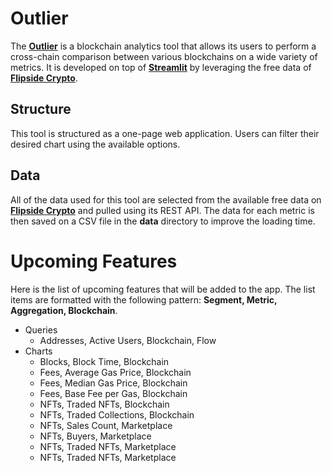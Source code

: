 # Outlier

The **[Outlier](https://outlier.streamlit.app)** is a blockchain analytics tool that allows its users to perform a cross-chain comparison between various blockchains on a wide variety of metrics. It is developed on top of **[Streamlit](https://streamlit.io)** by leveraging the free data of **[Flipside Crypto](https://flipsidecrypto.xyz)**.

## Structure

This tool is structured as a one-page web application. Users can filter their desired chart using the available options.

## Data

All of the data used for this tool are selected from the available free data on **[Flipside Crypto](https://flipsidecrypto.xyz)** and pulled using its REST API. The data for each metric is then saved on a CSV file in the **data** directory to improve the loading time.

# Upcoming Features
Here is the list of upcoming features that will be added to the app. The list items are formatted with the following pattern: **Segment, Metric, Aggregation, Blockchain**.
- Queries
  - Addresses, Active Users, Blockchain, Flow
- Charts
  - Blocks, Block Time, Blockchain
  - Fees, Average Gas Price, Blockchain
  - Fees, Median Gas Price, Blockchain
  - Fees, Base Fee per Gas, Blockchain
  - NFTs, Traded NFTs, Blockchain
  - NFTs, Traded Collections, Blockchain
  - NFTs, Sales Count, Marketplace
  - NFTs, Buyers, Marketplace
  - NFTs, Traded NFTs, Marketplace
  - NFTs, Traded NFTs, Marketplace
